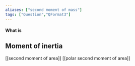 ```yaml
---
aliases: ["second moment of mass"]
tags: ["Question","QFormat3"]
---
```


#### What is
## Moment of inertia
[[second moment of area]]
[[polar second moment of area]]